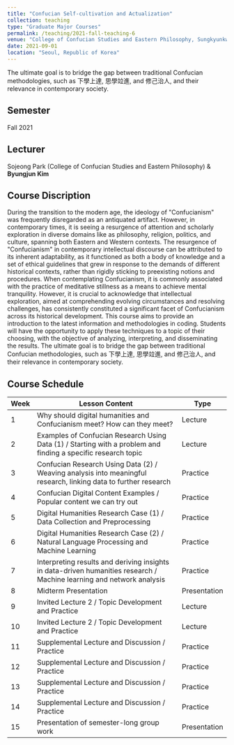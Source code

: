 ```yaml
---
title: "Confucian Self-cultivation and Actualization"
collection: teaching
type: "Graduate Major Courses"
permalink: /teaching/2021-fall-teaching-6
venue: "College of Confucian Studies and Eastern Philosophy, Sungkyunkwan University"
date: 2021-09-01
location: "Seoul, Republic of Korea"
---
```


The ultimate goal is to bridge the gap between traditional Confucian methodologies, such as 下學上達, 思學竝進, and 修己治人, and their relevance in contemporary society.

## Semester
Fall 2021

## Lecturer
Sojeong Park (College of Confucian Studies and Eastern Philosophy) & **Byungjun Kim**

## Course Discription
During the transition to the modern age, the ideology of "Confucianism" was frequently disregarded as an antiquated artifact. However, in contemporary times, it is seeing a resurgence of attention and scholarly exploration in diverse domains like as philosophy, religion, politics, and culture, spanning both Eastern and Western contexts. The resurgence of "Confucianism" in contemporary intellectual discourse can be attributed to its inherent adaptability, as it functioned as both a body of knowledge and a set of ethical guidelines that grew in response to the demands of different historical contexts, rather than rigidly sticking to preexisting notions and procedures. 
When contemplating Confucianism, it is commonly associated with the practice of meditative stillness as a means to achieve mental tranquility. However, it is crucial to acknowledge that intellectual exploration, aimed at comprehending evolving circumstances and resolving challenges, has consistently constituted a significant facet of Confucianism across its historical development. This course aims to provide an introduction to the latest information and methodologies in coding. Students will have the opportunity to apply these techniques to a topic of their choosing, with the objective of analyzing, interpreting, and disseminating the results. The ultimate goal is to bridge the gap between traditional Confucian methodologies, such as 下學上達, 思學竝進, and 修己治人, and their relevance in contemporary society.

## Course Schedule

| Week | Lesson Content                                                                                                        | Type         |
| ---- | --------------------------------------------------------------------------------------------------------------------- | ------------ |
| 1    | Why should digital humanities and Confucianism meet? How can they meet?                                               | Lecture      |
| 2    | Examples of Confucian Research Using Data (1) / Starting with a problem and finding a specific research topic         | Lecture      |
| 3    | Confucian Research Using Data (2) / Weaving analysis into meaningful research, linking data to further research       | Practice     |
| 4    | Confucian Digital Content Examples / Popular content we can try out                                                   | Practice     |
| 5    | Digital Humanities Research Case (1) / Data Collection and Preprocessing                                              | Practice     |
| 6    | Digital Humanities Research Case (2) / Natural Language Processing and Machine Learning                               | Practice     |
| 7    | Interpreting results and deriving insights in data-driven humanities research / Machine learning and network analysis | Practice     |
| 8    | Midterm Presentation                                                                                                  | Presentation |
| 9    | Invited Lecture 2 / Topic Development and Practice                                                                    | Lecture      |
| 10   | Invited Lecture 2 / Topic Development and Practice                                                                    | Lecture      |
| 11   | Supplemental Lecture and Discussion / Practice                                                                        | Practice     |
| 12   | Supplemental Lecture and Discussion / Practice                                                                        | Practice     |
| 13   | Supplemental Lecture and Discussion / Practice                                                                        | Practice     |
| 14   | Supplemental Lecture and Discussion / Practice                                                                        | Practice     |
| 15   | Presentation of semester-long group work                                                                              | Presentation |